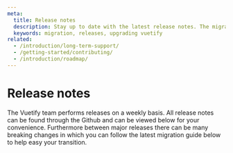```yaml
---
meta:
  title: Release notes
  description: Stay up to date with the latest release notes. The migration guides will also help you migrate applications though major releases.
  keywords: migration, releases, upgrading vuetify
related:
  - /introduction/long-term-support/
  - /getting-started/contributing/
  - /introduction/roadmap/
---
```


# Release notes

The Vuetify team performs releases on a weekly basis. All release notes can be found through the Github and can be viewed below for your convenience. Furthermore between major releases there can be many breaking changes in which you can follow the latest migration guide below to help easy your transition.

<notes />

<backmatter />
